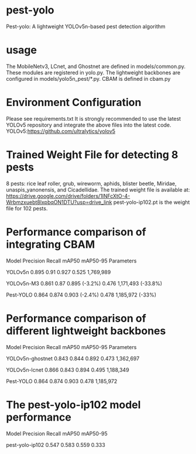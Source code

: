 # pest-yolo
Pest-yolo: A lightweight YOLOv5n-based pest detection algorithm
# usage
The MobileNetv3, LCnet, and Ghostnet are defined in models/common.py.
These modules are registered in yolo.py.
The lightweight backbones are configured in models/yolo5n_pest/*.py.
CBAM is defined in cbam.py
# Environment Configuration
Please see requirements.txt
It is strongly recommended to use the latest YOLOv5 repository and integrate the above files into the latest code.
YOLOv5:https://github.com/ultralytics/yolov5
# Trained Weight File for detecting 8 pests
8 pests: rice leaf roller, grub, wireworm, aphids, blister beetle, Miridae, unaspis_yanonensis, and Cicadellidae.
The trained weight file is available at: https://drive.google.com/drive/folders/1lNFcXtO-4-Wrbmzxuebt8lxpbqON1DTU?usp=drive_link
pest-yolo-ip102.pt is the weight file for 102 pests.
# Performance comparison of integrating CBAM

Model	      Precision	    Recall	    mAP50	          mAP50-95	 Parameters

YOLOv5n	    0.895	        0.91      	0.927	          0.525	     1,769,989

YOLOv5n-M3	0.861	        0.87	      0.895 (-3.2%)	  0.476	     1,171,493 (-33.8%)

Pest-YOLO	  0.864	        0.874	      0.903 (-2.4%)	  0.478	     1,185,972 (-33%)

# Performance comparison of different lightweight backbones
Model	            Precision	    Recall	    mAP50	          mAP50-95	 Parameters

YOLOv5n-ghostnet	0.843         0.844       0.892           0.473	     1,362,697

YOLOv5n-lcnet	    0.866         0.843       0.894           0.495	     1,188,349

Pest-YOLO	        0.864	        0.874	      0.903	          0.478	     1,185,972

# The pest-yolo-ip102 model performance
Model	            Precision	    Recall	    mAP50	          mAP50-95

pest-yolo-ip102   0.547         0.583       0.559           0.333

